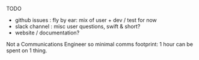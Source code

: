 TODO

- github issues : fly by ear: mix of user + dev / test for now
- slack channel : misc user questions, swift & short?
- website / documentation?

Not a Communications Engineer so minimal comms footprint: 1 hour can be spent on 1 thing.

